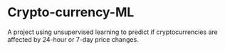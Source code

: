 # Crypto-currency-ML
A project using unsupervised learning to predict if cryptocurrencies are affected by 24-hour or 7-day price changes.
